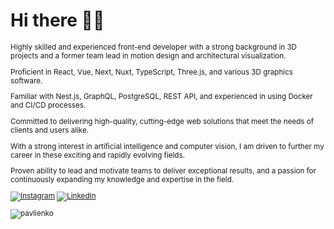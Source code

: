 # Hi there 🙋‍♂️

<sub>
Highly skilled and experienced front-end developer with a strong background in 3D projects and a former team lead in motion design and architectural visualization.

Proficient in React, Vue, Next, Nuxt, TypeScript, Three.js, and various 3D graphics software.

Familiar with Nest.js, GraphQL, PostgreSQL, REST API, and experienced in using Docker and CI/CD processes.

Committed to delivering high-quality, cutting-edge web solutions that meet the needs of clients and users alike.

With a strong interest in artificial intelligence and computer vision, I am driven to further my career in these exciting and rapidly evolving fields.

Proven ability to lead and motivate teams to deliver exceptional results, and a passion for continuously expanding my knowledge and expertise in the field.
</sub>

<p dir="auto">
<a href="https://instagram.com/nikitapavlienko" target="blank" rel="nofollow"><img src="https://camo.githubusercontent.com/0641e2731604a57f9b9f2de4be17fcf1893c1fbf31dcb3e276f4281208616a1c/68747470733a2f2f696d672e736869656c64732e696f2f62616467652f496e7374616772616d2d2532334534343035462e7376673f6c6f676f3d496e7374616772616d266c6f676f436f6c6f723d7768697465" alt="Instagram" data-canonical-src="https://img.shields.io/badge/Instagram-%23E4405F.svg?logo=Instagram&amp;logoColor=white" style="max-width: 100%;"></a>
<a href="https://linkedin.com/in/npavlienko" target="blank" rel="nofollow"><img src="https://camo.githubusercontent.com/f17ba9730c27e5f1230325b94c8b68bbf3115d32650866f6e3d0ade68201beea/68747470733a2f2f696d672e736869656c64732e696f2f62616467652f4c696e6b6564496e2d2532333030373742352e7376673f6c6f676f3d6c696e6b6564696e266c6f676f436f6c6f723d7768697465" alt="LinkedIn" data-canonical-src="https://img.shields.io/badge/LinkedIn-%230077B5.svg?logo=linkedin&amp;logoColor=white" style="max-width: 100%;"></a>
</p>

<!-- <h3 align="left">Support:</h3>
<p><a href="https://ko-fi.com/pavlienko"> <img align="left" src="https://cdn.ko-fi.com/cdn/kofi3.png?v=3" height="50" width="210" alt="pavlienko" /></a></p><br><br> -->

<p><img align="center" src="https://github-readme-stats.vercel.app/api/top-langs?username=pavlienko&show_icons=true&locale=en&layout=compact" alt="pavlienko" /></p>
